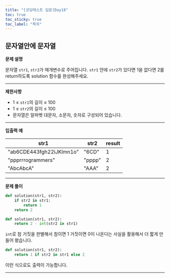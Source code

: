 ```yaml
---
title: "[코딩테스트 입문]Day18"
toc: true
toc_sticky: true
toc_label: "목차"
---
```


## 문자열안에 문자열

**문제 설명**

문자열 `str1`, `str2`가 매개변수로 주어집니다. `str1` 안에 `str2`가 있다면 1을 없다면 2를 return하도록 solution 함수를 완성해주세요.

------

**제한사항**

- 1 ≤ `str1`의 길이 ≤ 100
- 1 ≤ `str2`의 길이 ≤ 100
- 문자열은 알파벳 대문자, 소문자, 숫자로 구성되어 있습니다.

------

**입출력 예**

| str1                     | str2   | result |
| ------------------------ | ------ | ------ |
| "ab6CDE443fgh22iJKlmn1o" | "6CD"  | 1      |
| "ppprrrogrammers"        | "pppp" | 2      |
| "AbcAbcA"                | "AAA"  | 2      |

---

**문제 풀이**

```python
def solution(str1, str2):
    if str2 in str1:
        return 1
    return 2
```

```python
def solution(str1, str2):
    return 2 - int(str2 in str1)
```

`int`로 참 거짓을 판별해서 참이면 1 거짓이면 0이 나온다는 사실을 활용해서 더 짧게 만들어 봤습니다.

```python
def solution(str1, str2):
    return 1 if str2 in str1 else 2
```

이런 식으로도 출력이 가능합니다.

---

